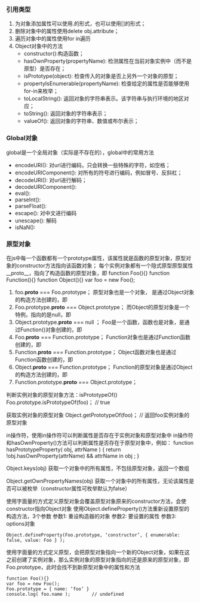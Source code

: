 
### 引用类型
1. 为对象添加属性可以使用.的形式，也可以使用[]的形式；
2. 删除对象中的属性使用delete obj.attribute；
3. 遍历对象中的属性使用for in遍历
4. Object对象中的方法
	- constructor():构造函数；
	- hasOwnProperty(propertyName): 检测属性在当前对象实例中（而不是原型）是否存在；
	- isPrototype(object): 检查传入的对象是否上另外一个对象的原型；
	- propertyIsEnumerable(propertyName): 检查给定的属性是否能够使用for-in来枚举；
	- toLocalString(): 返回对象的字符串表示。该字符串与执行环境的地区对应；
	- toString(): 返回对象的字符串表示；
	- valueOf(): 返回对象的字符串、数值或布尔表示；
### Global对象
global是一个全局对象（实际是不存在的），global中的常用方法
- encodeURI(): 对url进行编码，只会转换一些特殊的字符，如空格；
- encodeURIComponent(): 对所有的符号进行编码，例如冒号、反斜杠；
- decodeURI(): 对url进行解码；
- decodeURIComponent(): 
- eval():
- parseInt():
- parseFloat():
- escape(): 对中文进行编码
- unescape(): 解码
- isNaN(): 
### 原型对象
在js中每一个函数都有一个prototype属性，该属性就是函数的原型对象，原型对象的constructor方法指向该函数对象；
每个实例对象都有一个隐式原型原型属性__proto__，指向了构造函数的原型对象，即
function Foo(){}
function Function(){}
function Object(){}
var foo = new Foo();
1. foo.__proto__ === Foo.prototype；
原型对象也是一个对象， 是通过Object对象的构造方法创建的，即
2. Foo.prototype.__proto__ === Object.prototype；
而Object的原型对象是一个特例，指向的是null，即
3. Object.prototype.__proto__ === null ；
Foo是一个函数，函数也是对象，是通过Function()对象创建的，即
4. Foo.__proto__ === Function.prototype；
Function对象也是通过Function函数创建的，即
5. Function.__proto__ === Function.prototype；
Object函数对象也是通过Function函数创建的，即
6. Object.__proto__ === Function.prototype；
Function的原型对象是通过Object的构造方法创建的，即
7. Function.prototype.__proto__ === Object.prototype；

判断实例对象的原型对象方法：isPrototypeOf()
Foo.prototype.isPrototypeOf(foo)； // true

获取实例对象的原型对象
Object.getPrototypeOf(foo)；	// 返回foo实例对象的原型对象

in操作符，使用in操作符可以判断属性是否存在于实例对象和原型对象中
in操作符和hasOwnProperty()方法可以判断属性是否存在于原型对象中，例如：
function hasPrototypeProperty( obj, attrName ) {
	return  !obj.hasOwnProperty(attrName) && attrName in obj ;
}

Object.keys(obj) 获取一个对象中的所有属性，不包括原型对象，返回一个数组

Object.getOwnPropertyNames(obj) 获取一个对象中的所有属性，无论该属性是否可以被枚举（constructor属性可枚举默认为false）

使用字面量的方式定义原型对象会覆盖原型对象原来的constructor方法，会使constructor指向Object对象
使用Object.defineProperty()方法重新设置原型的构造方法，3个参数
参数1: 重设构造器的对象
参数2: 要设置的属性
参数3: options对象
```
Object.defineProperty(Foo.prototype, ‘constructor’, { enumerable: false, value: Foo } );
```
使用字面量的方式定义原型，会把原型对象指向一个新的Object对象，如果在这之前创建了实例对象，那么实例对象的原型对象指向的还是原来的原型对象，即Foo.prototype，此时会找不到新原型对象中的属性和方法
```
function Foo(){}
var foo = new Foo();
Foo.prototype = { name: ‘foo’ }
console.log( foo.name ); 		// undefined
```